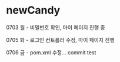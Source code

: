 # newCandy

0703 월 - 비밀번호 확인, 마이 페이지 진행 중

0705 화 - 로그인 컨트롤러 수정, 마이 페이지 진행

0706 금 - pom.xml 수정... commit test
